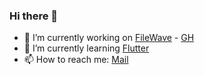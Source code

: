 ### Hi there 👋

- 🔭 I’m currently working on [FileWave](https://www.filewave.com/) - [GH](https://github.com/damianwojcik-iteo)
- 🌱 I’m currently learning [Flutter](https://flutter.dev/)
- 📫 How to reach me: [Mail](mailto:khamian@gmail.com)

<!--
**damianwojcik/damianwojcik** is a ✨ _special_ ✨ repository because its `README.md` (this file) appears on your GitHub profile.

Here are some ideas to get you started:

- 🔭 I’m currently working on ...
- 🌱 I’m currently learning ...
- 👯 I’m looking to collaborate on ...
- 🤔 I’m looking for help with ...
- 💬 Ask me about ...
- 📫 How to reach me: ...
- 😄 Pronouns: ...
- ⚡ Fun fact: ...
-->
